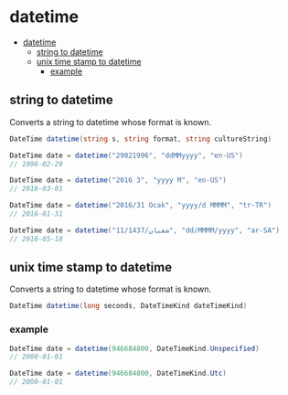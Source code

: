 # datetime

- [datetime](#datetime)
  - [string to datetime](#string-to-datetime)
  - [unix time stamp to datetime](#unix-time-stamp-to-datetime)
    - [example](#example)

## string to datetime

Converts a string to datetime whose format is known.

```csharp
DateTime datetime(string s, string format, string cultureString)
```

```csharp
DateTime date = datetime("29021996", "ddMMyyyy", "en-US")
// 1996-02-29

DateTime date = datetime("2016 3", "yyyy M", "en-US")
// 2016-03-01

DateTime date = datetime("2016/31 Ocak", "yyyy/d MMMM", "tr-TR")
// 2016-01-31

DateTime date = datetime("11/شعبان/1437", "dd/MMMM/yyyy", "ar-SA")
// 2016-05-18
```

## unix time stamp to datetime

Converts a string to datetime whose format is known.

```csharp
DateTime datetime(long seconds, DateTimeKind dateTimeKind)
```

### example

```csharp
DateTime date = datetime(946684800, DateTimeKind.Unspecified)
// 2000-01-01

DateTime date = datetime(946684800, DateTimeKind.Utc)
// 2000-01-01
```
